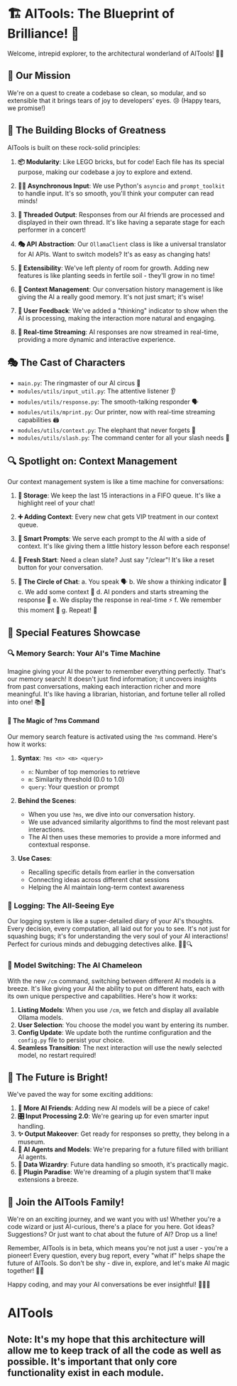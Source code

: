# 🏗️ AITools: The Blueprint of Brilliance! 🌟

Welcome, intrepid explorer, to the architectural wonderland of AITools! 🏰✨

## 🎯 Our Mission

We're on a quest to create a codebase so clean, so modular, and so extensible that it brings tears of joy to developers' eyes. 😢 (Happy tears, we promise!)

## 🧱 The Building Blocks of Greatness

AITools is built on these rock-solid principles:

1. **📦 Modularity**: Like LEGO bricks, but for code! Each file has its special purpose, making our codebase a joy to explore and extend.

2. **🏃‍♂️ Asynchronous Input**: We use Python's `asyncio` and `prompt_toolkit` to handle input. It's so smooth, you'll think your computer can read minds!

3. **🧵 Threaded Output**: Responses from our AI friends are processed and displayed in their own thread. It's like having a separate stage for each performer in a concert!

4. **🎭 API Abstraction**: Our `OllamaClient` class is like a universal translator for AI APIs. Want to switch models? It's as easy as changing hats!

5. **🚀 Extensibility**: We've left plenty of room for growth. Adding new features is like planting seeds in fertile soil - they'll grow in no time!

6. **🧠 Context Management**: Our conversation history management is like giving the AI a really good memory. It's not just smart; it's wise!

7. **🤔 User Feedback**: We've added a "thinking" indicator to show when the AI is processing, making the interaction more natural and engaging.

8. **🔄 Real-time Streaming**: AI responses are now streamed in real-time, providing a more dynamic and interactive experience.

## 🎭 The Cast of Characters

- `main.py`: The ringmaster of our AI circus 🎪
- `modules/utils/input_util.py`: The attentive listener 👂
- `modules/utils/response.py`: The smooth-talking responder 🗣️
- `modules/utils/mprint.py`: Our printer, now with real-time streaming capabilities 🖨️
- `modules/utils/context.py`: The elephant that never forgets 🐘
- `modules/utils/slash.py`: The command center for all your slash needs 🔪

## 🔍 Spotlight on: Context Management

Our context management system is like a time machine for conversations:

1. **💾 Storage**: We keep the last 15 interactions in a FIFO queue. It's like a highlight reel of your chat!

2. **➕ Adding Context**: Every new chat gets VIP treatment in our context queue.

3. **🧠 Smart Prompts**: We serve each prompt to the AI with a side of context. It's like giving them a little history lesson before each response!

4. **🧹 Fresh Start**: Need a clean slate? Just say "/clear"! It's like a reset button for your conversation.

5. **🔄 The Circle of Chat**:
   a. You speak 🗣️
   b. We show a thinking indicator 🤔
   c. We add some context 🧠
   d. AI ponders and starts streaming the response 💬
   e. We display the response in real-time ⚡
   f. We remember this moment 📸
   g. Repeat! 🔁

## 🌟 Special Features Showcase

### 🔍 Memory Search: Your AI's Time Machine
Imagine giving your AI the power to remember everything perfectly. That's our memory search! It doesn't just find information; it uncovers insights from past conversations, making each interaction richer and more meaningful. It's like having a librarian, historian, and fortune teller all rolled into one! 📚🔮

#### 🔮 The Magic of ?ms Command
Our memory search feature is activated using the `?ms` command. Here's how it works:

1. **Syntax**: `?ms <n> <m> <query>`
   - `n`: Number of top memories to retrieve
   - `m`: Similarity threshold (0.0 to 1.0)
   - `query`: Your question or prompt

2. **Behind the Scenes**:
   - When you use `?ms`, we dive into our conversation history.
   - We use advanced similarity algorithms to find the most relevant past interactions.
   - The AI then uses these memories to provide a more informed and contextual response.

3. **Use Cases**:
   - Recalling specific details from earlier in the conversation
   - Connecting ideas across different chat sessions
   - Helping the AI maintain long-term context awareness

### 📝 Logging: The All-Seeing Eye
Our logging system is like a super-detailed diary of your AI's thoughts. Every decision, every computation, all laid out for you to see. It's not just for squashing bugs; it's for understanding the very soul of your AI interactions! Perfect for curious minds and debugging detectives alike. 🕵️‍♂️🔍

### 🔄 Model Switching: The AI Chameleon
With the new `/cm` command, switching between different AI models is a breeze. It's like giving your AI the ability to put on different hats, each with its own unique perspective and capabilities. Here's how it works:

1. **Listing Models**: When you use `/cm`, we fetch and display all available Ollama models.
2. **User Selection**: You choose the model you want by entering its number.
3. **Config Update**: We update both the runtime configuration and the `config.py` file to persist your choice.
4. **Seamless Transition**: The next interaction will use the newly selected model, no restart required!

## 🚀 The Future is Bright!

We've paved the way for some exciting additions:

1. **🤖 More AI Friends**: Adding new AI models will be a piece of cake!
2. **🎛️ Input Processing 2.0**: We're gearing up for even smarter input handling.
3. **✨ Output Makeover**: Get ready for responses so pretty, they belong in a museum.
4. **🧠 AI Agents and Models**: We're preparing for a future filled with brilliant AI agents.
5. **💽 Data Wizardry**: Future data handling so smooth, it's practically magic.
6. **🔌 Plugin Paradise**: We're dreaming of a plugin system that'll make extensions a breeze.

## 💖 Join the AITools Family!

We're on an exciting journey, and we want you with us! Whether you're a code wizard or just AI-curious, there's a place for you here. Got ideas? Suggestions? Or just want to chat about the future of AI? Drop us a line!

Remember, AITools is in beta, which means you're not just a user - you're a pioneer! Every question, every bug report, every "what if" helps shape the future of AITools. So don't be shy - dive in, explore, and let's make AI magic together! 🌟🚀

Happy coding, and may your AI conversations be ever insightful! 🧠💬✨

# AITools

## Note: It's my hope that this architecture will allow me to keep track of all the code as well as possible. It's important that only core functionality exist in each module.
